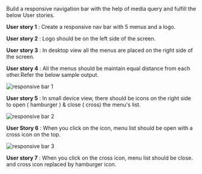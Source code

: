 Build a responsive navigation bar with the help of media query and fulfill the below User stories.

**User story 1** : Create a responsive nav bar with 5 menus and a logo.

**User story 2** : Logo should be on the left side of the screen.

**User story 3** : In desktop view all the menus are placed on the right side of the screen.

**User story 4** : All the menus should be maintain equal distance from each other.Refer the below sample output.

![responsive bar 1](https://user-images.githubusercontent.com/61765706/123722806-b4894d80-d8a6-11eb-85a3-3ffb563866f8.png)

**User story 5** : In small device view, there should be icons on the right side to open ( hamburger ) & close ( cross) the menu's list.

![responsive bar 2](https://user-images.githubusercontent.com/61765706/123722842-c3700000-d8a6-11eb-9da6-1fc4378d68a3.png)

**User Story 6** : When you click on the icon, menu list should be open with a cross icon on the top.

![responsive bar 3](https://user-images.githubusercontent.com/61765706/123722883-d84c9380-d8a6-11eb-8755-bb64036808da.png)

**User story 7** : When you click on the cross icon, menu list should be close. and cross icon replaced by hamburger icon.

